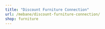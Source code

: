 ```yaml
---
title: "Discount Furniture Connection"
url: /mebane/discount-furniture-connection/
shop: furniture
---
```

